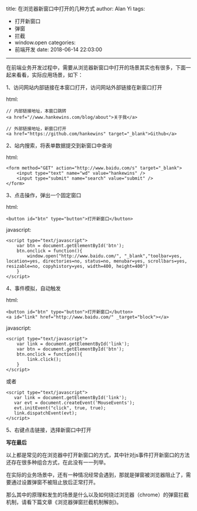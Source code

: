 title: 在浏览器新窗口中打开的几种方式
author: Alan Yi
tags:
  - 打开新窗口
  - 弹窗
  - 拦截
  - window.open
categories:
  - 前端开发
date: 2018-06-14 22:03:00
---
在前端业务开发过程中，需要从浏览器新窗口中打开的场景其实也有很多，下面一起来看看，实际应用场景，如下：

1、访问网站内部链接在本窗口打开，访问网站外部链接在新窗口打开

html:

```
// 内部链接地址，本窗口跳转
<a href="//www.hankewins.com/blog/about">关于我</a>
```

```
// 外部链接地址，新窗口打开
<a href="https://github.com/hankewins" target="_blank">Github</a>
```

2、站内搜索，将表单数据提交到新窗口中查询

html:

```
<form method="GET" action="http://www.baidu.com/s" target="_blank">
    <input type="text" name="wd" value="hankewins" />
    <input type="submit" name="search" value="submit" />
</form>
```

3、点击操作，弹出一个固定窗口

html:

```
<button id="btn" type="button">打开新窗口</button>
```

javascript:

```
<script type="text/javascript">
    var btn = document.getElementById('btn');
    btn.onclick = function(){
        window.open("http://www.baidu.com/", "_blank","toolbar=yes, location=yes, directories=no, status=no, menubar=yes, scrollbars=yes, resizable=no, copyhistory=yes, width=400, height=400")
    }
</script>
```

4、事件模拟，自动触发

html:

```
<button id="btn" type="button">打开新窗口</button>
<a id="link" href="http://www.baidu.com/" _target="block"></a>
```

javascript:

```
<script type="text/javascript">
    var link = document.getElementById('link');
    var btn = document.getElementById('btn');
    btn.onclick = function(){
        link.click();
    }
</script>
```

或者

```
<script type="text/javascript">
   var link = document.getElementById('link');
   var evt = document.createEvent('MouseEvents');
   evt.initEvent("click", true, true);
   link.dispatchEvent(evt);
</script>
```

5、右键点击链接，选择新窗口中打开

**写在最后**

以上都是常见的在浏览器中打开新窗口的方式，其中针对js事件打开新窗口的方法还存在很多种组合方式，在此没有一一列举。

在实际的业务场景中，还有一种情况经常会遇到，那就是弹窗被浏览器阻止了，需要通过设置弹窗不被阻止放后正常打开。

那么其中的原理和发生的场景是什么以及如何绕过浏览器（chrome）的弹窗拦截机制，请看下篇文章《浏览器弹窗拦截机制解剖》。

